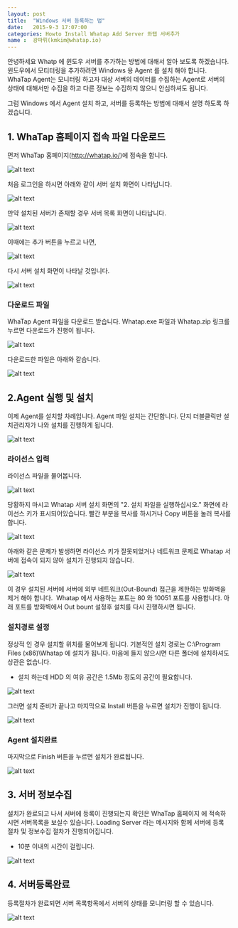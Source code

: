```yaml
---
layout: post
title:  "Windows 서버 등록하는 법"
date:   2015-9-3 17:07:00
categories: Howto Install Whatap Add Server 와탭 서버추가
name :  광파뤼(kmkim@whatap.io)
---
```

안녕하세요 Whatp 에 윈도우 서버를 추가하는 방법에 대해서 알아 보도록 하겠습니다.
윈도우에서 모티터링을 추가하려면 Windows 용 Agent 를 설치 해야 합니다.
WhaTap Agent는 모니터링 하고자 대상 서버의 데이터를 수집하는 Agent로 서버의 상태에 대해서만 수집을 하고 다른 정보는 수집하지 않으니 안심하셔도 됩니다.

그럼 Windows 에서 Agent 설치 하고, 서버를 등록하는 방법에 대해서 설명 하도록 하겠습니다.


## 1. WhaTap 홈페이지 접속 파일 다운로드
먼저 WhaTap 홈페이지(http://whatap.io/)에 접속을 합니다.

![alt text](/assets/images/AddServeronWindows_01.jpg)

처음 로그인을 하시면 아래와 같이 서버 설치 화면이 나타납니다.

![alt text](/assets/images/AddServeronWindows_02.jpg)

만약 설치된 서버가 존재할 경우 서버 목록 화면이 나타납니다.

![alt text](/assets/images/AddServeronWindows_03.jpg "Image1")

이때에는 추가 버튼을 누르고 나면,

![alt text](/assets/images/AddServeronWindows_04.jpg "Image1")

다시 서버 설치 화면이 나타날 것입니다.

![alt text](/assets/images/AddServeronWindows_02.jpg "Image1")

### 다운로드 파일
  WhaTap Agent 파일을 다운로드 받습니다. 
 Whatap.exe 파일과 Whatap.zip 링크를 누르면 다운로드가 진행이 됩니다.

![alt text](/assets/images/AddServeronWindows_05.jpg)

다운로드한 파일은 아래와 같습니다.

![alt text](/assets/images/AddServeronWindows_06.jpg)

## 2.Agent 실행 및 설치
이제 Agent를 설치할 차례입니다. Agent 파일 설치는 간단합니다. 단지 더블클릭만 설치관리자가 나와 설치를 진행하게 됩니다.

![alt text](/assets/images/AddServeronWindows_07.jpg)

### 라이선스 입력
라이선스 파일을 물어봅니다.

![alt text](/assets/images/AddServeronWindows_08.jpg)

당황하지 마시고 Whatap 서버 설치 화면의 "2. 설치 파일을 실행하십시오." 화면에 라이선스 키가 표시되어있습니다.
빨간 부분을 복사를 하시거나 Copy 버튼을 눌러 복사를 합니다.

![alt text](/assets/images/AddServeronWindows_09.jpg)

아래와 같은 문제가 발생하면 라이선스 키가 잘못되었거나 네트워크 문제로 Whatap 서버에 접속이 되지 않아 설치가 진행되지 않습니다.

![alt text](/assets/images/AddServeronWindows_10.jpg)

이 경우 설치된 서버에 서버에 외부 네트워크(Out-Bound) 접근을 제한하는 방화벽을 제거 해야 합니다. 
Whatap 에서 사용하는 포트는 80 와 10051 포트를 사용합니다. 
아래 포트를 방화벽에서 Out bount 설정후 설치를 다시 진행하시면 됩니다.

### 설치경로 설정 
정상적 인 경우 설치할 위치를 물어보게 됩니다. 기본적인 설치 경로는 C:\Program Files (x86)\Whatap 에 설치가 됩니다.
마음에 들지 않으시면 다른 폴더에 설치하셔도 상관은 없습니다. 
* 설치 하는데 HDD 의 여유 공간은 1.5Mb 정도의 공간이 필요합니다.

![alt text](/assets/images/AddServeronWindows_11.jpg)

 그러면 설치 준비가 끝나고 마지막으로 Install 버튼을 누르면 설치가 진행이 됩니다.

![alt text](/assets/images/AddServeronWindows_12.jpg)

### Agent 설치완료 
마지막으로 Finish 버튼을 누르면 설치가 완료됩니다.

![alt text](/assets/images/AddServeronWindows_13.jpg)

## 3. 서버 정보수집
설치가 완료되고 나서 서버에 등록이 진행되는지 확인은 WhaTap 홈페이지 에 적속하시면 서버목록을 보실수 있습니다.
Loading Server 라는 메시지와 함께 서버에 등록 절차 및 정보수집 절차가 진행되어집니다. 
* 10분 이내의 시간이 걸립니다.

![alt text](/assets/images/AddServeronWindows_14.jpg)

## 4. 서버등록완료
등록절차가 완료되면 서버 목록항목에서 서버의 상태를 모니터링 할 수 있습니다.

![alt text](/assets/images/AddServeronWindows_15.jpg)